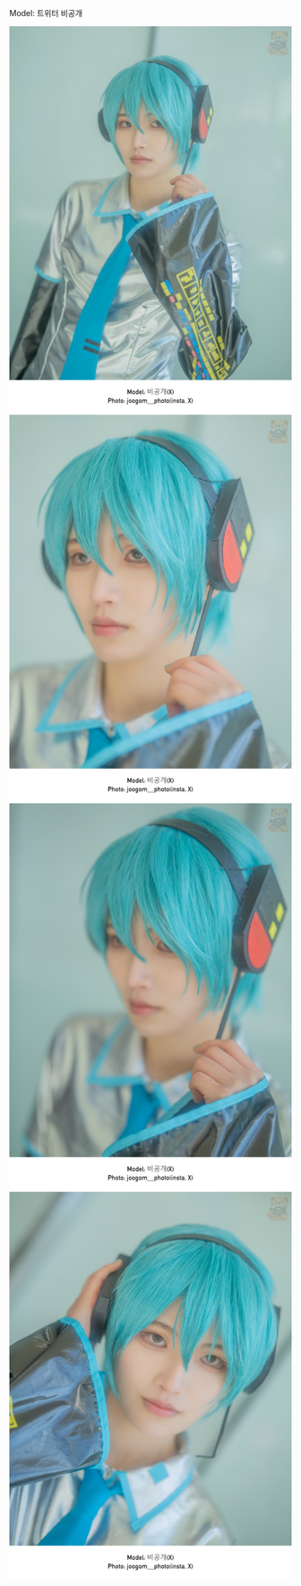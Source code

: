 ﻿---
dddd: 2023.12.17 서코
nickname: 가쓰오부시
sns_type: x
sns_id: Undefined
---

<a name="Undefined"></a>
Model: 트위터 비공개

![DSC10020-Bearbeitet.jpg](/assets/img/2023/12-17/DSC10020-Bearbeitet.jpg)
![DSC10022-Bearbeitet.jpg](/assets/img/2023/12-17/DSC10022-Bearbeitet.jpg)
![DSC10023-Bearbeitet.jpg](/assets/img/2023/12-17/DSC10023-Bearbeitet.jpg)
![DSC10030-Bearbeitet.jpg](/assets/img/2023/12-17/DSC10030-Bearbeitet.jpg)
